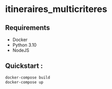 # itineraires_multicriteres

## Requirements
- Docker
- Python 3.10
- NodeJS

## Quickstart :
```bash
docker-compose build
docker-compose up
```

